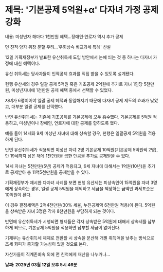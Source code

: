 # **제목: '기본공제 5억원+α' 다자녀 가정 공제 강화**

  내용: 미성년자 해마다 1천만원 혜택…장애인·연로자 역시 추가 공제

먼 친척·양자 위장 분할 우려…'우회상속 비교과세 특례' 신설

12일 기획재정부가 발표한 유산취득세 도입 방안에서 눈에 띄는 것 중 하나는 다자녀 가정에 대한 혜택이다.

유산 취득세는 당사자들이 인적공제 효과를 직접 받을 수 있도록 설계됐다.

현행 유산세의 경우 일괄 공제 5억원 혹은 기초공제 2억원에 추가로 자녀 1인당 5천만원, 미성년자녀에 1천만원 공제 혜택 중에서 선택할 수 있었다.

자녀가 6명이어야 일괄 공제 혜택과 동일해지기 때문에 다자녀 공제 제도의 효과가 낮았고, 대부분 일괄 공제를 선택했다.

반면 유산취득세는 기존에 기초공제를 기본공제에 모두 흡수했다. 기본공제를 5억원 적용하고, 미성년이나 장애인, 연로자에 대한 공제를 합하도록 했다.

예를 들어 14세와 9세 미성년 자녀에 대해 상속할 경우, 현행은 일괄공제 5억원을 적용하게 된다.

반면 유산취득세가 적용되면 미성년 자녀 2명 기본공제 10억원(기본공제 5억원씩 2명), 만 19세까지 남은 해에 1천만원을 곱한 만큼을 추가로 공제받을 수 있다.

14세 자녀는 5천만원(5년) 공제가 적용되고, 9세 자녀에 대해서는 1억원(10년)을 추가로 공제받아 총 11억5천만원을 공제받을 수 있다.

기획재정부가 제시한 다자녀 사례를 보면 현행 유산세는 피상속인이 15억원을 자녀 3명에게 상속하는 경우, 일괄 공제 5억원을 제외하고 세금을 책정하는 금액인 과세표준은 10억원이 된다.

이 경우 결정세액은 2억4천만원(30% 세율, 누진공제액 6천만원 적용)이 된다. 5억원을 상속받은 자녀 3명은 각자 8천만원을 부담하게 되는 것이다.

반면에 유산취득세가 시행되면 형제들은 각자 상속받은 5억원에 대해서 상속세를 납부하게 되므로, 기본공제 5억원을 적용하면 납부할 세금이 없어진다.

기재부는 유산취득세 체제로 전환할 시 상속을 분산해 개별 취득액을 낮추는 방식으로 조세 회피가 증가할 가능성이 있을 것으로 본다.

자산가들이 직계존비속 외에 먼 친척에게 재산을 나누거나...

  **날짜: 2025년 03월 12일 오후 5시 46분**